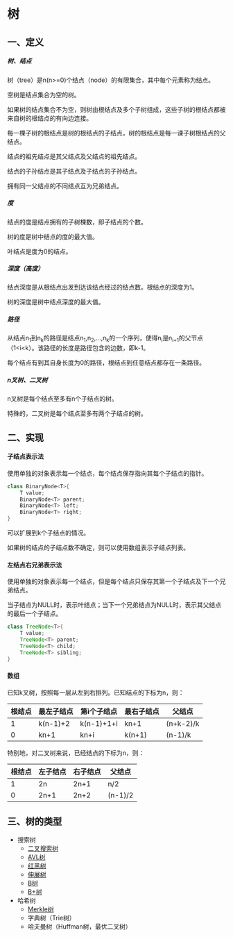 # 树

## 一、定义

##### 树、结点

树（tree）是n(n>=0)个结点（node）的有限集合，其中每个元素称为结点。

空树是结点集合为空的树。

如果树的结点集合不为空，则树由根结点及多个子树组成，这些子树的根结点都被来自树的根结点的有向边连接。

每一棵子树的根结点是树的根结点的子结点，树的根结点是每一课子树根结点的父结点。

结点的祖先结点是其父结点及父结点的祖先结点。

结点的子孙结点是其子结点及子结点的子孙结点。

拥有同一父结点的不同结点互为兄弟结点。

##### 度
结点的度是结点拥有的子树棵数，即子结点的个数。

树的度是树中结点的度的最大值。

叶结点是度为0的结点。

##### 深度（高度）

结点深度是从根结点出发到达该结点经过的结点数。根结点的深度为1。

树的深度是树中结点深度的最大值。

##### 路径
从结点n<sub>1</sub>到n<sub>k</sub>的路径是结点n<sub>1</sub>,n<sub>2</sub>,...,n<sub>k</sub>的一个序列，使得n<sub>i</sub>是n<sub>i+1</sub>的父节点（1<i<k）。该路径的长度是路径包含的边数，即k-1。

每个结点有到其自身长度为0的路径，根结点到任意结点都存在一条路径。

##### n叉树、二叉树

n叉树是每个结点至多有n个子结点的树。

特殊的，二叉树是每个结点至多有两个子结点的树。

## 二、实现

#### 子结点表示法

使用单独的对象表示每一个结点，每个结点保存指向其每个子结点的指针。

``` Java
class BinaryNode<T>{
    T value;
    BinaryNode<T> parent;
    BinaryNode<T> left;
    BinaryNode<T> right;
}
```

可以扩展到k个子结点的情况。

如果树的结点的子结点数不确定，则可以使用数组表示子结点列表。

#### 左结点右兄弟表示法

使用单独的对象表示每一个结点，但是每个结点只保存其第一个子结点及下一个兄弟结点。

当子结点为NULL时，表示叶结点；当下一个兄弟结点为NULL时，表示其父结点的最后一个子结点。

``` Java
class TreeNode<T>{
    T value;
    TreeNode<T> parent;
    TreeNode<T> child;
    TreeNode<T> sibling;
}
```
#### 数组

已知k叉树，按照每一层从左到右排列。已知结点的下标为n，则：

| 根结点 | 最左子结点 | 第i个子结点 | 最右子结点 | 父结点 |
|---|---|---|---|---|
| 1 | k(n-1)+2 | k(n-1)+1+i | kn+1 | (n+k-2)/k |
| 0 | kn+1 | kn+i | k(n+1) | (n-1)/k |

特别地，对二叉树来说，已经结点的下标为n，则：

| 根结点 | 左子结点 | 右子结点 | 父结点 |
|---|---|---|---|
| 1 | 2n | 2n+1 | n/2 |
| 0 | 2n+1 | 2n+2 | (n-1)/2 |

## 三、树的类型

- 搜索树
    - [二叉搜索树](二叉搜索树)
    - [AVL树](AVL树)
    - [红黑树](红黑树)
    - [伸展树](伸展树)
    - [B树](B树)
    - [B+树](B+树)
- 哈希树
    - [Merkle树](Merkle树)
    - 字典树（Trie树）
    - 哈夫曼树（Huffman树，最优二叉树）